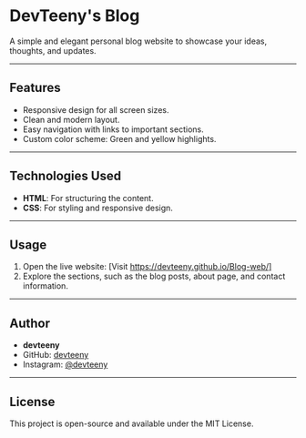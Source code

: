 # DevTeeny's Blog

A simple and elegant personal blog website to showcase your ideas, thoughts, and updates.

---

## Features
- Responsive design for all screen sizes.
- Clean and modern layout.
- Easy navigation with links to important sections.
- Custom color scheme: Green and yellow highlights.

---

## Technologies Used
- **HTML**: For structuring the content.
- **CSS**: For styling and responsive design.

---

## Usage
1. Open the live website:
   [Visit https://devteeny.github.io/Blog-web/]
2. Explore the sections, such as the blog posts, about page, and contact information.

---


## Author
- **devteeny**
- GitHub: [devteeny](https://github.com/devteeny)
- Instagram: [@devteeny](https://instagram.com/devteeny)

---

## License
This project is open-source and available under the MIT License.
